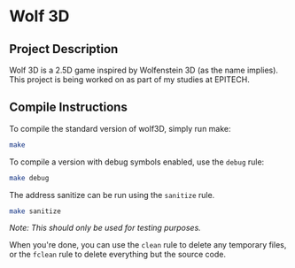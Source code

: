 # Wolf 3D

## Project Description
Wolf 3D is a 2.5D game inspired by Wolfenstein 3D (as the name implies).
This project is being worked on as part of my studies at EPITECH.

## Compile Instructions
To compile the standard version of wolf3D,
simply run make:

```bash
make
```

To compile a version with debug symbols enabled,
use the ``debug`` rule:

```bash
make debug
```

The address sanitize can be run using the ``sanitize`` rule.

```bash
make sanitize
```
_Note: This should only be used for testing purposes._

When you're done, you can use the ``clean`` rule
to delete any temporary files, or the ``fclean``
rule to delete everything but the source code.
